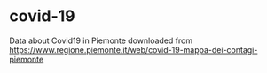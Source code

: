 # covid-19
Data about Covid19 in Piemonte downloaded from https://www.regione.piemonte.it/web/covid-19-mappa-dei-contagi-piemonte
